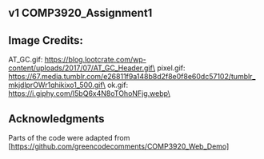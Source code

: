## v1 COMP3920_Assignment1

Image Credits:
-------------------
AT_GC.gif: https://blog.lootcrate.com/wp-content/uploads/2017/07/AT_GC_Header.gif\
pixel.gif: https://67.media.tumblr.com/e26811f9a148b8d2f8e0f8e60dc57102/tumblr_mkjdlprOWr1qhikixo1_500.gif\
ok.gif: https://i.giphy.com/I5bQ6x4N8oTOhoNFjg.webp\

## Acknowledgments
Parts of the code were adapted from [https://github.com/greencodecomments/COMP3920_Web_Demo]

